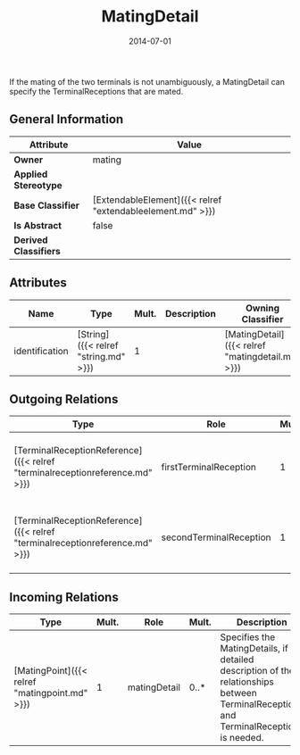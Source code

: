 ﻿---
title: MatingDetail
toc: false
type: specs
date: "2014-07-01"
draft: false
specification: VEC
version: 1.1.1
documentType: "Recommendation"
elementType: Class
classes:
  - MatingDetail
menu_name: vec-1.1.1
---
<p> If the mating of the two terminals is not unambiguously, a MatingDetail can specify the TerminalReceptions that are mated.      </p>

## General Information

| Attribute               | Value |
|-------------------------|-------|
| **Owner**               | mating |
| **Applied Stereotype**  |   |
| **Base Classifier**     | [ExtendableElement]({{< relref "extendableelement.md" >}})<br/>  |
| **Is Abstract**         | false |
| **Derived Classifiers** |   |

## Attributes
|  Name  |  Type  |  Mult.  |  Description  |  Owning Classifier  |
|--------|--------|---------|---------------|--------------|
|identification | [String]({{< relref "string.md" >}}) | 1 |  | [MatingDetail]({{< relref "matingdetail.md" >}}) |

## Outgoing Relations
|    Type  |   Role   |   Mult.   |   Mult.   |   Description   |
|----------|----------|-----------|-----------|-----------------|
| [TerminalReceptionReference]({{< relref "terminalreceptionreference.md" >}}) | firstTerminalReception | 1 | 0..* | References the first terminal reception that is mated. |
| [TerminalReceptionReference]({{< relref "terminalreceptionreference.md" >}}) | secondTerminalReception | 1 | 0..* | References the second terminal reception that is mated. |
##  Incoming Relations
|    Type  |   Mult.  |   Role    |   Mult.   |   Description  |
|----------|----------|-----------|-----------|----------------|
| [MatingPoint]({{< relref "matingpoint.md" >}}) | 1 | matingDetail | 0..* | Specifies the MatingDetails, if a detailed description of the relationships between TerminalReceptions and TerminalReceptions is needed. |
